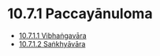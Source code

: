 

# 10.7.1 Paccayānuloma

* [10.7.1.1 Vibhaṅgavāra](10.7.1/10.7.1.1.md)
* [10.7.1.2 Saṅkhyāvāra](10.7.1/10.7.1.2.md)



